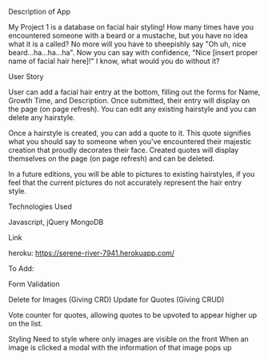 Description of App

My Project 1 is a database on facial hair styling! How many times have you encountered someone with a beard or a mustache, but you have no idea what it is a called? No more will you have to sheepishly say "Oh uh, nice beard...ha...ha...ha". Now you can say with confidence, "Nice [insert proper name of facial hair here]!" I know, what would you do without it?

User Story

User can add a facial hair entry at the bottom, filling out the forms for Name, Growth Time, and Description. Once submitted, their entry will display on the page (on page refresh). You can edit any existing hairstyle and you can delete any hairstyle.

Once a hairstyle is created, you can add a quote to it. This quote signifies what you should say to someone when you've encountered their majestic creation that proudly decorates their face.  Created quotes will display themselves on the page (on page refresh) and can be deleted. 

In a future editions, you will be able to pictures to existing hairstyles, if you feel that the current pictures do not accurately represent the hair entry style.

Technologies Used

Javascript, jQuery
MongoDB

Link

heroku:
https://serene-river-7941.herokuapp.com/

To Add:

Form Validation

Delete for Images (Giving CRD)
Update for Quotes (Giving CRUD)

Vote counter for quotes, allowing quotes to be upvoted to appear higher
up on the list.

Styling
Need to style where only images are visible on the front
When an image is clicked a modal with the information of that image pops up